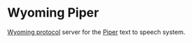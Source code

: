# Wyoming Piper

[Wyoming protocol](https://github.com/rhasspy/wyoming) server for the [Piper](https://github.com/rhasspy/piper/) text to speech system.

